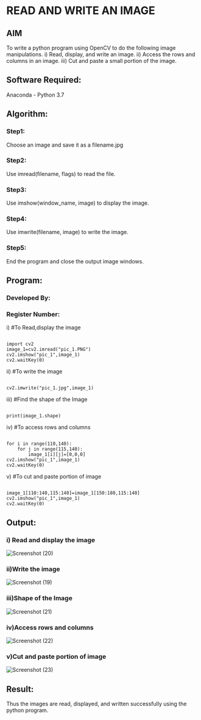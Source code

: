 # READ AND WRITE AN IMAGE
## AIM
To write a python program using OpenCV to do the following image manipulations.
i) Read, display, and write an image.
ii) Access the rows and columns in an image.
iii) Cut and paste a small portion of the image.

## Software Required:
Anaconda - Python 3.7
## Algorithm:
### Step1:
Choose an image and save it as a filename.jpg
### Step2:
Use imread(filename, flags) to read the file.
### Step3:
Use imshow(window_name, image) to display the image.
### Step4:
Use imwrite(filename, image) to write the image.
### Step5:
End the program and close the output image windows.
## Program:
### Developed By:
### Register Number: 
i) #To Read,display the image
```

import cv2
image_1=cv2.imread("pic_1.PNG")
cv2.imshow("pic_1",image_1)
cv2.waitKey(0)

```
ii) #To write the image
```

cv2.imwrite("pic_1.jpg",image_1)

```
iii) #Find the shape of the Image
```python3

print(image_1.shape)

```
iv) #To access rows and columns

```python3

for i in range(110,140):
    for j in range(115,140):
        image_1[i][j]=[0,0,0]
cv2.imshow("pic_1",image_1)
cv2.waitKey(0)

```
v) #To cut and paste portion of image
```python3

image_1[110:140,115:140]=image_1[150:180,115:140]
cv2.imshow("pic_1",image_1)
cv2.waitKey(0)

```

## Output:

### i) Read and display the image

![Screenshot (20)](https://user-images.githubusercontent.com/75234942/161495510-d00e977c-8bdb-4155-8344-a64de35573d5.png)

### ii)Write the image

![Screenshot (19)](https://user-images.githubusercontent.com/75234942/161495534-351f8a33-cc1b-4ea3-8342-0cc6c43e2375.png)

### iii)Shape of the Image

![Screenshot (21)](https://user-images.githubusercontent.com/75234942/161495599-0c0244b2-957b-4e03-9f3c-92c4a420ddc9.png)

### iv)Access rows and columns

![Screenshot (22)](https://user-images.githubusercontent.com/75234942/161495625-8dd163fe-272e-436d-8ab8-c997e4f4b942.png)

### v)Cut and paste portion of image

![Screenshot (23)](https://user-images.githubusercontent.com/75234942/161495682-aca7221e-f1a5-4b81-a98a-389501f541fd.png)


## Result:
Thus the images are read, displayed, and written successfully using the python program.


